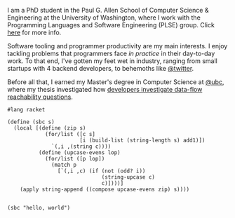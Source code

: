 I am a PhD student in the Paul G. Allen School of Computer Science &
Engineering at the University of Washington, where I work with the
Programming Languages and Software Engineering (PLSE) group.
Click [here](https://uwplse.org) for more info.

Software tooling and programmer productivity are my main interests.
I enjoy tackling problems that programmers face _in practice_ in their
day-to-day work. To that end, I've gotten my feet wet in industry, ranging from
small startups with 4 backend developers, to behemoths like
[@twitter](https://github.com/twitter).

Before all that, I earned my Master's degree in Computer Science at
[@ubc](https://www.ubc.ca), where my thesis investigated how
[developers investigate data-flow reachability questions](https://open.library.ubc.ca/soa/cIRcle/collections/ubctheses/24/items/1.0421073?o=0).


```rkt
#lang racket

(define (sbc s)
  (local [(define (zip s)
            (for/list ([c s]
                       [i (build-list (string-length s) add1)])
              `(,i ,(string c))))
          (define (upcase-evens lop)
            (for/list ([p lop])
              (match p
                [`(,i ,c) (if (not (odd? i))
                              (string-upcase c)
                              c)])))]
    (apply string-append ((compose upcase-evens zip) s))))


(sbc "hello, world")
```
